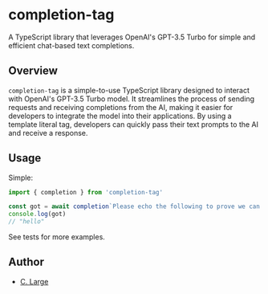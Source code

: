 # completion-tag

A TypeScript library that leverages OpenAI's GPT-3.5 Turbo for simple and efficient chat-based text completions.

## Overview

`completion-tag` is a simple-to-use TypeScript library designed to interact with OpenAI's GPT-3.5 Turbo model. It streamlines the process of sending requests and receiving completions from the AI, making it easier for developers to integrate the model into their applications. By using a template literal tag, developers can quickly pass their text prompts to the AI and receive a response.

## Usage

Simple:

```typescript
import { completion } from 'completion-tag'

const got = await completion`Please echo the following to prove we can communicate: "hello"`
console.log(got)
// "hello"
```

See tests for more examples.

## Author

- [C. Large](https://github.com/chantzlarge)
